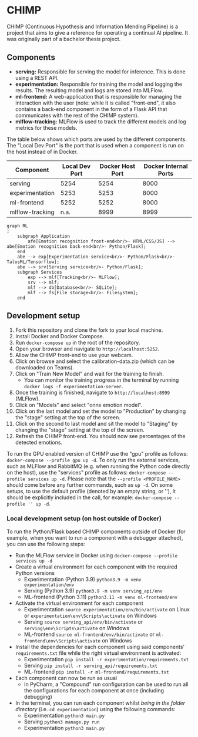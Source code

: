 # CHIMP

CHIMP (Continuous Hypothesis and Information Mending Pipeline) is a project that aims to give a reference for operating
a continual AI pipeline. It was originally part of a bachelor thesis project.

## Components

- **serving:** Responsible for serving the model for inference. This is done using a REST API.
- **experimentation:** Responsible for training the model and logging the results. The resulting model and logs are
  stored into MLFlow.
- **ml-frontend:** A web-application that is responsible for managing the interaction with the user (note: while it is
  called "front-end", it also contains a back-end component in the form of a Flask API that communicates with the rest
  of the CHIMP system).
- **mlflow-tracking:** MLFlow is used to track the different models and log metrics for these models.

The table below shows which ports are used by the different components. The "Local Dev Port" is the port that is used when a component is run on the host instead of in Docker.

| Component       | Local Dev Port | Docker Host Port | Docker Internal Ports |
|-----------------|----------------|------------------|-----------------------|
| serving         | 5254           | 5254             | 8000                  |
| experimentation | 5253           | 5253             | 8000                  |
| ml-frontend     | 5252           | 5252             | 8000                  |
| mlflow-tracking | n.a.           | 8999             | 8999                  |

```mermaid
graph RL
;
    subgraph Application
        afe[Emotion recognition front-end<br/>- HTML/CSS/JS] --> abe[Emotion recognition back-end<br/>- Python/Flask];
    end
    abe --> exp[Experimentation service<br/>- Python/Flask<br/>- TalosML/Tensorflow];
    abe --> srv[Serving service<br/>- Python/Flask];
    subgraph Services
        exp --> mlf[Tracking<br/>- MLFlow];
        srv --> mlf;
        mlf --> db[Database<br/>- SQLite];
        mlf --> fs[File storage<br/>- Filesystem];
    end
```

## Development setup

1. Fork this repository and clone the fork to your local machine.
2. Install Docker and Docker Compose.
3. Run `docker-compose up` in the root of the repository.
4. Open your browser and navigate to `http://localhost:5252`.
5. Allow the CHIMP front-end to use your webcam.
6. Click on browse and select the calibration-data.zip (which can be downloaded on Teams).
7. Click on "Train New Model" and wait for the training to finish.
    - You can monitor the training progress in the terminal by running `docker logs -f experimentation-server`.
8. Once the training is finished, navigate to `http://localhost:8999` (MLFlow).
9. Click on "Models" and select "onnx emotion model".
10. Click on the last model and set the model to "Production" by changing the "stage" setting at the top of the screen.
11. Click on the second to last model and sit the model to "Staging" by changing the "stage" setting at the top of the screen.
12. Refresh the CHIMP front-end. You should now see percentages of the detected emotions.

To run the GPU enabled version of CHIMP use the "gpu" profile as follows: `docker-compose --profile gpu up -d`. To only
run the external services, such as MLFlow and RabbitMQ (e.g. when running the Python code directly on the host), use the "services" profile as
follows: `docker-compose --profile services up -d`. Please note that the `--profile <PROFILE_NAME>` should come before any
further commands, such as `up -d`. On some setups, to use the default profile (denoted by an empty string, or ''), it should be explicitly included in the call, for example: `docker-compose --profile '' up -d`.

### Local development setup (on host outside of Docker)
To run the Python/Flask based CHIMP components outside of Docker (for example, when you want to run a component with a debugger attached), you can use the following steps:
- Run the MLFlow service in Docker using `docker-compose --profile services up -d`
- Create a virtual environment for each component with the required Python versions 
  - Experimentation (Python 3.9) `python3.9 -m venv experimentation/env`
  - Serving (Python 3.9) `python3.9 -m venv serving_api/env`
  - ML-frontend (Python 3.11) `python3.11 -m venv ml-frontend/env`
- Activate the virtual environment for each component
  - Experimentation `source experimentation/env/bin/activate` on Linux or `experimentation\env\Scripts\activate` on Windows
  - Serving `source serving_api/env/bin/activate` or `serving\env\Scripts\activate` on Windows
  - ML-frontend `source ml-frontend/env/bin/activate` or `ml-frontend\env\Scripts\activate` on Windows
- Install the dependencies for each component using said components' `requirements.txt` file while the right virtual environment is activated:
  - Experimentation `pip install -r experimentation/requirements.txt`
  - Serving `pip install -r serving_api/requirements.txt`
  - ML-frontend `pip install -r ml-frontend/requirements.txt`
- Each component can now be run as usual
  - In PyCharm, a "Compound" run configuration can be used to run all the configurations for each component at once (including debugging)
- In the terminal, you can run each component whilst _being in the folder directory_ (i.e. `cd experimentation`) using the following commands:
  - Experimentation `python3 main.py`
  - Serving `python3 manage.py run`
  - Experimentation `python3 main.py`